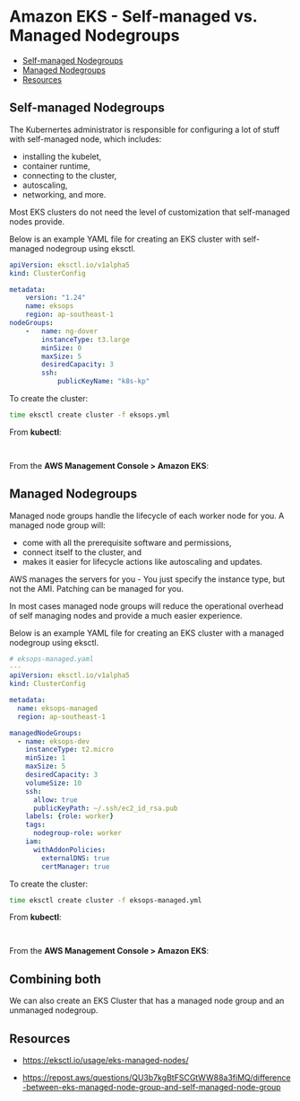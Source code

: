 # Amazon EKS - Self-managed vs. Managed Nodegroups

- [Self-managed Nodegroups](#self-managed-nodegroups)
- [Managed Nodegroups](#managed-nodegroups)
- [Resources](#resources)



## Self-managed Nodegroups 

The Kubernertes administrator is responsible for configuring a lot of stuff with self-managed node, which includes:

- installing the kubelet,
- container runtime,
- connecting to the cluster,
- autoscaling,
- networking, and more. 

Most EKS clusters do not need the level of customization that self-managed nodes provide.

Below is an example YAML file for creating an EKS cluster with self-managed nodegroup using eksctl.

```yaml
apiVersion: eksctl.io/v1alpha5
kind: ClusterConfig

metadata:
    version: "1.24"
    name: eksops
    region: ap-southeast-1 
nodeGroups:
    -   name: ng-dover
        instanceType: t3.large
        minSize: 0
        maxSize: 5
        desiredCapacity: 3
        ssh: 
            publicKeyName: "k8s-kp" 
```

To create the cluster:

```bash
time eksctl create cluster -f eksops.yml  
```

From **kubectl**:

```bash
  
```

From the **AWS Management Console > Amazon EKS**:




## Managed Nodegroups 

Managed node groups handle the lifecycle of each worker node for you. A managed node group will:

- come with all the prerequisite software and permissions, 
- connect itself to the cluster, and 
- makes it easier for lifecycle actions like autoscaling and updates. 

AWS manages the servers for you - You just specify the instance type, but not the AMI. Patching can be managed for you.

In most cases managed node groups will reduce the operational overhead of self managing nodes and provide a much easier experience.


Below is an example YAML file for creating an EKS cluster with a managed nodegroup using eksctl.

```yaml
# eksops-managed.yaml
---
apiVersion: eksctl.io/v1alpha5
kind: ClusterConfig

metadata:
  name: eksops-managed
  region: ap-southeast-1

managedNodeGroups:
  - name: eksops-dev
    instanceType: t2.micro
    minSize: 1
    maxSize: 5
    desiredCapacity: 3
    volumeSize: 10
    ssh:
      allow: true
      publicKeyPath: ~/.ssh/ec2_id_rsa.pub
    labels: {role: worker}
    tags:
      nodegroup-role: worker
    iam:
      withAddonPolicies:
        externalDNS: true
        certManager: true
```

To create the cluster:

```bash
time eksctl create cluster -f eksops-managed.yml  
```

From **kubectl**:

```bash
  
```

From the **AWS Management Console > Amazon EKS**:


## Combining both 

We can also create an EKS Cluster that has a managed node group and an unmanaged nodegroup.




## Resources 

- https://eksctl.io/usage/eks-managed-nodes/

- https://repost.aws/questions/QU3b7kgBtFSCGtWW88a3fiMQ/difference-between-eks-managed-node-group-and-self-managed-node-group